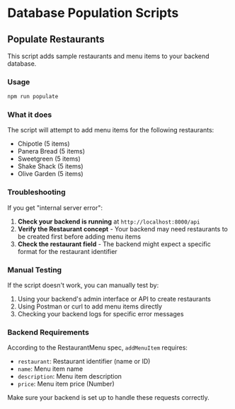 # Database Population Scripts

## Populate Restaurants

This script adds sample restaurants and menu items to your backend database.

### Usage

```bash
npm run populate
```

### What it does

The script will attempt to add menu items for the following restaurants:

- Chipotle (5 items)
- Panera Bread (5 items)
- Sweetgreen (5 items)
- Shake Shack (5 items)
- Olive Garden (5 items)

### Troubleshooting

If you get "internal server error":

1. **Check your backend is running** at `http://localhost:8000/api`
2. **Verify the Restaurant concept** - Your backend may need restaurants to be created first before adding menu items
3. **Check the restaurant field** - The backend might expect a specific format for the restaurant identifier

### Manual Testing

If the script doesn't work, you can manually test by:

1. Using your backend's admin interface or API to create restaurants
2. Using Postman or curl to add menu items directly
3. Checking your backend logs for specific error messages

### Backend Requirements

According to the RestaurantMenu spec, `addMenuItem` requires:

- `restaurant`: Restaurant identifier (name or ID)
- `name`: Menu item name
- `description`: Menu item description
- `price`: Menu item price (Number)

Make sure your backend is set up to handle these requests correctly.
